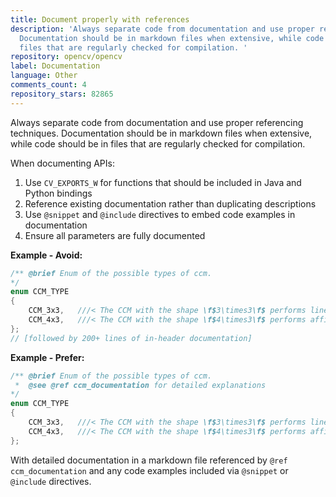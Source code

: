 ```yaml
---
title: Document properly with references
description: 'Always separate code from documentation and use proper referencing techniques.
  Documentation should be in markdown files when extensive, while code should be in
  files that are regularly checked for compilation. '
repository: opencv/opencv
label: Documentation
language: Other
comments_count: 4
repository_stars: 82865
---
```


Always separate code from documentation and use proper referencing techniques. Documentation should be in markdown files when extensive, while code should be in files that are regularly checked for compilation. 

When documenting APIs:
1. Use `CV_EXPORTS_W` for functions that should be included in Java and Python bindings
2. Reference existing documentation rather than duplicating descriptions
3. Use `@snippet` and `@include` directives to embed code examples in documentation
4. Ensure all parameters are fully documented

**Example - Avoid:**
```cpp
/** @brief Enum of the possible types of ccm.
*/
enum CCM_TYPE
{
    CCM_3x3,   ///< The CCM with the shape \f$3\times3\f$ performs linear transformation on color values.
    CCM_4x3,   ///< The CCM with the shape \f$4\times3\f$ performs affine transformation.
};
// [followed by 200+ lines of in-header documentation]
```

**Example - Prefer:**
```cpp
/** @brief Enum of the possible types of ccm.
 *  @see @ref ccm_documentation for detailed explanations
*/
enum CCM_TYPE
{
    CCM_3x3,   ///< The CCM with the shape \f$3\times3\f$ performs linear transformation
    CCM_4x3,   ///< The CCM with the shape \f$4\times3\f$ performs affine transformation
};
```

With detailed documentation in a markdown file referenced by `@ref ccm_documentation` and any code examples included via `@snippet` or `@include` directives.
